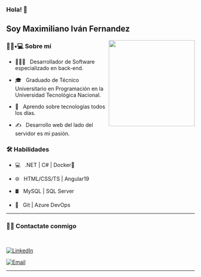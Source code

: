 ### Hola! 👋<h2> Soy Maximiliano Iván Fernandez</h2>

<img align='right' src="https://media.giphy.com/media/M9gbBd9nbDrOTu1Mqx/giphy.gif" width="230">

<h3> 👨🏻•💻 Sobre mí </h3>



- 👨🏼‍💻 &nbsp; Desarrollador de Software especializado en back-end.

- 🎓 &nbsp; Graduado de Técnico Universitario en Programación en la Universidad Tecnológica Nacional.

- 🌱 &nbsp; Aprendo sobre tecnologías todos los días.

- ✍️ &nbsp; Desarrollo web del lado del servidor es mi pasión.



<h3>🛠 Habilidades</h3>



- 💻 &nbsp; .NET | C# | Docker🐳

- 🌐 &nbsp; HTML/CSS/TS | Angular19

- 🛢 &nbsp; MySQL | SQL Server

- 🔧 &nbsp; Git | Azure DevOps

<hr>

<h3> 🤝🏻 Contactate conmigo </h3>

<br>

<p align="center">

<a href="https://www.linkedin.com/in/maximiliano-ivan-fernandez/"><img alt="LinkedIn" src="https://img.shields.io/badge/LinkedIn-Maxi%20Fernandez-blue?style=flat-square&logo=linkedin"></a>

<a href="mailto:fmaximiliano443@gmail.com"><img alt="Email" src="https://img.shields.io/badge/Email-fmaximiliano443@gmail.com-blue?style=flat-square&logo=gmail"></a>

</p>

<hr>

